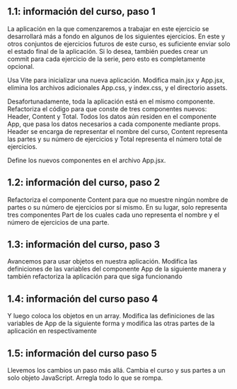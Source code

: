 ## 1.1: información del curso, paso 1

La aplicación en la que comenzaremos a trabajar en este ejercicio se desarrollará más a fondo en algunos de los siguientes ejercicios. En este y otros conjuntos de ejercicios futuros de este curso, es suficiente enviar solo el estado final de la aplicación. Si lo desea, también puedes crear un commit para cada ejercicio de la serie, pero esto es completamente opcional.

Usa Vite para inicializar una nueva aplicación. Modifica main.jsx y App.jsx, elimina los archivos adicionales App.css, y index.css, y el directorio assets.

Desafortunadamente, toda la aplicación está en el mismo componente. Refactoriza el código para que conste de tres componentes nuevos: Header, Content y Total. Todos los datos aún residen en el componente App, que pasa los datos necesarios a cada componente mediante props. Header se encarga de representar el nombre del curso, Content representa las partes y su número de ejercicios y Total representa el número total de ejercicios.

Define los nuevos componentes en el archivo App.jsx.

## 1.2: información del curso, paso 2

Refactoriza el componente Content para que no muestre ningún nombre de partes o su número de ejercicios por sí mismo. En su lugar, solo representa tres componentes Part de los cuales cada uno representa el nombre y el número de ejercicios de una parte.

## 1.3: información del curso, paso 3

Avancemos para usar objetos en nuestra aplicación. Modifica las definiciones de las variables del componente App de la siguiente manera y también refactoriza la aplicación para que siga funcionando

## 1.4: información del curso paso 4

Y luego coloca los objetos en un array. Modifica las definiciones de las variables de App de la siguiente forma y modifica las otras partes de la aplicación en respectivamente

## 1.5: información del curso paso 5

Llevemos los cambios un paso más allá. Cambia el curso y sus partes a un solo objeto JavaScript. Arregla todo lo que se rompa.

